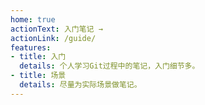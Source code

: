 ```yaml
---
home: true
actionText: 入门笔记 →
actionLink: /guide/
features:
- title: 入门
  details: 个人学习Git过程中的笔记，入门细节多。
- title: 场景
  details: 尽量为实际场景做笔记。
---
```

